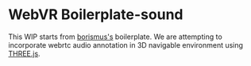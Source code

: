 # WebVR Boilerplate-sound

This WIP starts from [borismus's][borismusgit] boilerplate. We are attempting to incorporate webrtc audio annotation in 3D navigable environment using [THREE.js][three].


[three]: http://threejs.org/
[borismusgit]: https://github.com/borismus/webvr-polyfill




